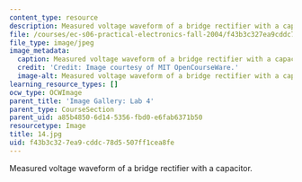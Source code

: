 ```yaml
---
content_type: resource
description: Measured voltage waveform of a bridge rectifier with a capacitor.
file: /courses/ec-s06-practical-electronics-fall-2004/f43b3c327ea9cddc78d5507ff1cea8fe_14.jpg
file_type: image/jpeg
image_metadata:
  caption: Measured voltage waveform of a bridge rectifier with a capacitor.
  credit: 'Credit: Image courtesy of MIT OpenCourseWare.'
  image-alt: Measured voltage waveform of a bridge rectifier with a capacitor.
learning_resource_types: []
ocw_type: OCWImage
parent_title: 'Image Gallery: Lab 4'
parent_type: CourseSection
parent_uid: a85b4850-6d14-5356-fbd0-e6fab6371b50
resourcetype: Image
title: 14.jpg
uid: f43b3c32-7ea9-cddc-78d5-507ff1cea8fe
---
```

Measured voltage waveform of a bridge rectifier with a capacitor.

